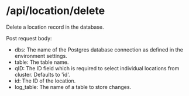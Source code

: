 # /api/location/delete

Delete a location record in the database.

Post request body:

* dbs: The name of the Postgres database connection as defined in the environment settings.
* table: The table name.
* qID: The ID field which is required to select individual locations from cluster. Defaults to 'id'.
* id: The ID of the location.
* log\_table: The name of a table to store changes.

